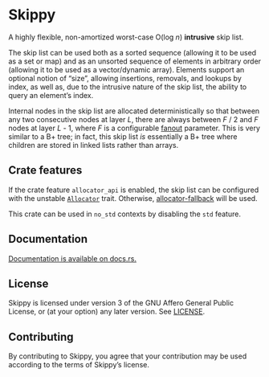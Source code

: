 <!-- This file is automatically generated from .misc/README.m4. -->
Skippy
======

A highly flexible, non-amortized worst-case O(log *n*) **intrusive** skip list.

The skip list can be used both as a sorted sequence (allowing it to be used as
a set or map) and as an unsorted sequence of elements in arbitrary order
(allowing it to be used as a vector/dynamic array). Elements support an
optional notion of “size”, allowing insertions, removals, and lookups by index,
as well as, due to the intrusive nature of the skip list, the ability to query
an element’s index.

Internal nodes in the skip list are allocated deterministically so that between
any two consecutive nodes at layer *L*, there are always between *F* / 2 and
*F* nodes at layer *L* - 1, where *F* is a configurable [fanout] parameter.
This is very similar to a B+ tree; in fact, this skip list *is* essentially a
B+ tree where children are stored in linked lists rather than arrays.

Crate features
--------------

If the crate feature `allocator_api` is enabled, the skip list can be
configured with the unstable [`Allocator`] trait. Otherwise,
[allocator-fallback] will be used.

This crate can be used in `no_std` contexts by disabling the `std` feature.

[fanout]: https://doc.rust-lang.org/skippy/0.1/skippy/options/trait.ListOptions.html#associatedtype.Fanout
[`Allocator`]: https://doc.rust-lang.org/stable/std/alloc/trait.Allocator.html
[allocator-fallback]: https://docs.rs/allocator-fallback

Documentation
-------------

[Documentation is available on docs.rs.](https://docs.rs/skippy)

License
-------

Skippy is licensed under version 3 of the GNU Affero General Public License, or
(at your option) any later version. See [LICENSE](LICENSE).

Contributing
------------

By contributing to Skippy, you agree that your contribution may be used
according to the terms of Skippy’s license.
